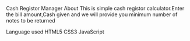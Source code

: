 Cash Registor Manager
About
This is simple cash registor calculator.Enter the bill amount,Cash given and we will provide you minimum number of notes to be returned

Language used
HTML5
CSS3
JavaScript
